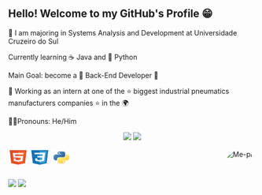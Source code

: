 ## Hello! Welcome to my GitHub's Profile 😁

📖 I am majoring in Systems Analysis and Development at Universidade Cruzeiro do Sul

Currently learning ☕ Java and 🐍 Python

Main Goal: become a 🌟 Back-End Developer 🌟

👔 Working as an intern at one of the ⭐ biggest industrial pneumatics manufacturers companies ⭐ in the 🌍

🧒🏻Pronouns: He/Him

<div align="center"
  <a href="https://github.com/LorienCast">
  <img  width="42%" src="https://github-readme-stats.vercel.app/api?username=LorienCast&show_icons=true&title_color=0ab86b&icon_color=0ab86b&bg_color=000000&border_radius&theme=dark&include_all_commits=true&count_private=true"/>
  <img  width="50.2%"  src="https://github-readme-stats.vercel.app/api/top-langs/?username=LorienCast&title_color=0ab86b&bg_color=000000&border_radius&layout=compact&langs_count=7&theme=dark"/>
</div>
<div style="display: inline_block"><br>
  <img align="center" alt="LoCa-HTML" height="30" width="40" src="https://raw.githubusercontent.com/devicons/devicon/master/icons/html5/html5-original.svg">
  <img align="center" alt="LoCa-CSS" height="30" width="40" src="https://raw.githubusercontent.com/devicons/devicon/master/icons/css3/css3-original.svg">
  <img align="center" alt="LoCa-Python" height="30" width="40" src="https://raw.githubusercontent.com/devicons/devicon/master/icons/python/python-original.svg">
  <img align="right" alt="Me-pic" height="150" style="border-radius:50px;" src="https://i.picasion.com/pic92/bd7f650d369ecaef5b31e4edb5ba1655.gif">
</div>

  ##


<div> 

  <a href = "mailto:marcos_zac@yahoo.com"><img src="https://img.shields.io/badge/-Gmail-%23333?style=for-the-badge&logo=gmail&logoColor=white" target="_blank"></a>
  <a href="https://www.linkedin.com/in/marcosdomingosfilho/" target="_blank"><img src="https://img.shields.io/badge/-LinkedIn-%230077B5?style=for-the-badge&logo=linkedin&logoColor=white" target="_blank"></a> 
 
</div>
